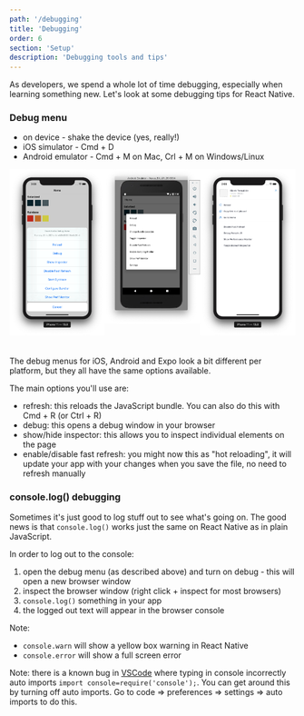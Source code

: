 ```yaml
---
path: '/debugging'
title: 'Debugging'
order: 6
section: 'Setup'
description: 'Debugging tools and tips'
---
```


As developers, we spend a whole lot of time debugging, especially when learning something new. Let's look at some debugging tips for React Native.

### Debug menu

- on device - shake the device (yes, really!)
- iOS simulator - Cmd + D
- Android emulator - Cmd + M on Mac, Crl + M on Windows/Linux

<div style="display:flex; flex-direction:row">
    <div style="width:300px;margin:0 auto;margin-bottom:20px">
        <img alt="Style challenge iOS" src="./images/debugging-ios.png" />
    </div>
    <div style="width:300px;margin:0 auto;margin-bottom:20px">
        <img alt="Style challenge Android" src="./images/debugging-android.png" />
    </div>
        <div style="width:300px;margin:0 auto;margin-bottom:20px">
        <img alt="Style challenge Android" src="./images/debugging-expo.png" />
    </div>
</div>

The debug menus for iOS, Android and Expo look a bit different per platform, but they all have the same options available.

The main options you'll use are:

- refresh: this reloads the JavaScript bundle. You can also do this with Cmd + R (or Ctrl + R)
- debug: this opens a debug window in your browser
- show/hide inspector: this allows you to inspect individual elements on the page
- enable/disable fast refresh: you might now this as "hot reloading", it will update your app with your changes when you save the file, no need to refresh manually

### console.log() debugging

Sometimes it's just good to log stuff out to see what's going on. The good news is that `console.log()` works just the same on React Native as in plain JavaScript.

In order to log out to the console:

1. open the debug menu (as described above) and turn on debug - this will open a new browser window
2. inspect the browser window (right click + inspect for most browsers)
3. `console.log()` something in your app
4. the logged out text will appear in the browser console

Note:

- `console.warn` will show a yellow box warning in React Native
- `console.error` will show a full screen error

Note: there is a known bug in [VSCode](https://github.com/microsoft/TypeScript/issues/30471) where typing in console incorrectly auto imports `import console=require('console');`. You can get around this by turning off auto imports. Go to code => preferences => settings => auto imports to do this.